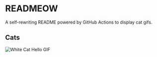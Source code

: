 # READMEOW

A self-rewriting README powered by GitHub Actions to display cat gifs.

## Cats

![White Cat Hello GIF](https://media3.giphy.com/media/v1.Y2lkPTlhY2QwMmRhdDkwNXY2ZTF3NDMxamc2cXRjOWgxZTUwemtqZ2lrdDA2N3lpd3BvZSZlcD12MV9naWZzX3NlYXJjaCZjdD1n/vFKqnCdLPNOKc/200.gif)
